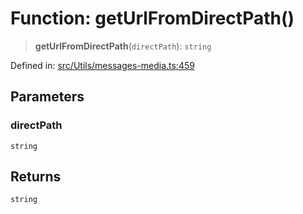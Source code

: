 # Function: getUrlFromDirectPath()

> **getUrlFromDirectPath**(`directPath`): `string`

Defined in: [src/Utils/messages-media.ts:459](https://github.com/Fokusdotid/Baileys/blob/9c9f1957de7ce603966b24b846f4c15d5de9bbcf/src/Utils/messages-media.ts#L459)

## Parameters

### directPath

`string`

## Returns

`string`
